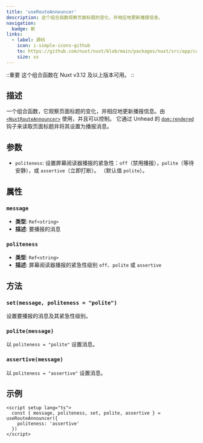 ```yaml
---
title: 'useRouteAnnouncer'
description: 这个组合函数观察页面标题的变化，并相应地更新播报信息。
navigation:
  badge: 新
links:
  - label: 源码
    icon: i-simple-icons-github
    to: https://github.com/nuxt/nuxt/blob/main/packages/nuxt/src/app/composables/route-announcer.ts
    size: xs
---
```


::重要
这个组合函数在 Nuxt v3.12 及以上版本可用。
::

## 描述

一个组合函数，它观察页面标题的变化，并相应地更新播报信息。由 [`<NuxtRouteAnnouncer>`](/docs/api/components/nuxt-route-announcer) 使用，并且可以控制。
它通过 Unhead 的 [`dom:rendered`](https://unhead.unjs.io/docs/guides/hooks) 钩子来读取页面标题并将其设置为播报消息。

## 参数

- `politeness`: 设置屏幕阅读器播报的紧急性：`off`（禁用播报），`polite`（等待安静），或 `assertive`（立即打断）。 （默认值 `polite`）。

## 属性

### `message`

- **类型**: `Ref<string>`
- **描述**: 要播报的消息

### `politeness`

- **类型**: `Ref<string>`
- **描述**: 屏幕阅读器播报的紧急性级别 `off`、`polite` 或 `assertive`

## 方法

### `set(message, politeness = "polite")`

设置要播报的消息及其紧急性级别。

### `polite(message)`

以 `politeness = "polite"` 设置消息。

### `assertive(message)`

以 `politeness = "assertive"` 设置消息。

## 示例

```vue [pages/index.vue]
<script setup lang="ts">
  const { message, politeness, set, polite, assertive } = useRouteAnnouncer({
    politeness: 'assertive'
  })
</script>
```